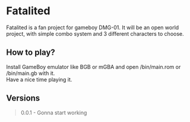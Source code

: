 # Fatalited

Fatalited is a fan project for gameboy DMG-01. It will be an open world project, with simple combo system and 3 different characters to choose.

## How to play?

Install GameBoy emulator like BGB or mGBA and open /bin/main.rom or /bin/main.gb with it.  
Have a nice time playing it.

## Versions

> 0.0.1 - Gonna start working
